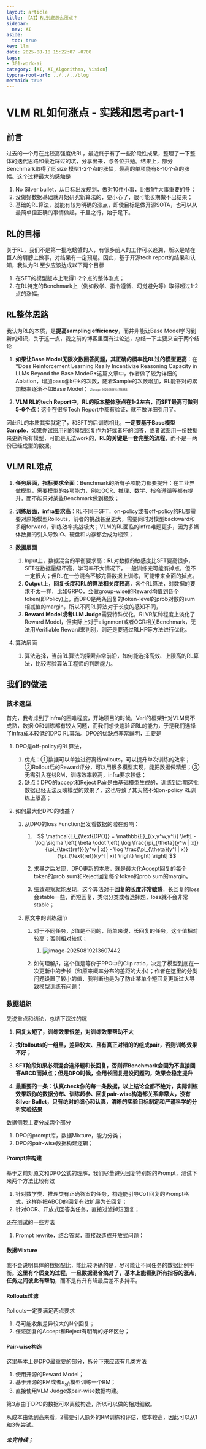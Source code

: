 ```yaml
---
layout: article
title: 【AI】RL到底怎么涨点？
sidebar:
  nav: AI
aside:
  toc: true
key: llm
date: 2025-08-18 15:22:07 -0700
tags:
- 301-work-ai
category: [AI, AI_Algorithms, Vision]
typora-root-url: ../../../blog
mermaid: true
---
```


# VLM RL如何涨点 - 实践和思考part-1

## 前言

过去的一个月在比较高强度做RL，最近终于有了一些阶段性成果，整理了一下整体的迭代思路和最近踩过的坑，分享出来，与各位共勉。结果上，部分Benchmark取得了同size 模型1-2个点的涨幅，最高的单项能有8-10个点的涨幅。这个过程最大的感触是

1. No Silver bullet，从目标出发规划，做对10件小事，比做1件大事重要的多；
2. 没做好数据基础就开始研究新算法的，要小心了，很可能长期做不出结果；
3. 基础的RL算法，就能有较为明确的涨点，即使目标是做开源SOTA，也可以从最简单但正确的事情做起，千里之行，始于足下。

## RL的目标

关于RL，我们不是第一批吃螃蟹的人，有很多前人的工作可以追溯，所以是站在巨人的肩膀上做事，对结果有一定预期。因此，基于开源tech report的结果和认知，我认为RL至少应该达成以下两个目标

1. 在SFT的模型版本上取得1-2个点的整体涨点；
2. 在RL特定的Benchmark上（例如数学、指令遵循、幻觉避免等）取得超过1-2点的涨幅。

## RL整体思路

我认为RL的本质，是**提高sampling efficiency**，而并非能让Base Model学习到新的知识，关于这一点，我之前的博客里面有过论述，总结一下主要来自于两个结论

1. **如果让Base Model无限次数回答问题，其正确的概率比RL过的模型更高**：在*Does Reinforcement Learning Really Incentivize Reasoning Capacity in LLMs Beyond the Base Model?*这篇文章中，作者做了较为详细的Ablation，增加pass@k中k的次数，随着Sample的次数增加，RL能答对的累加概率逐渐不如Base Model；
    <img src="/assets/images/image-20250818154116855.png" alt="image-20250818154116855" style="zoom:50%;" />

2. **VLM RL的tech Report中，RL的版本整体涨点在1-2左右，而SFT最高可做到5-6个点**：这个在很多Tech Report中都有验证，就不做详细引用了。

因此RL的本质其实就定了，和SFT的后训练相比，**一定要基于Base模型Sample**，如果你试图用别的模型回复作为好或者坏的回答，或者试图用一份数据来更新所有模型，可能是无法work的，**RL的关键是一套完整的流程**，而不是一两份已经成型的数据。

## VLM RL难点

1. **任务层面，指标要求全面**：Benchmark的所有子项能力都要提升：在工业界做模型，需要模型的各项能力，例如OCR、推理、数学、指令遵循等都有提升，而不能只对某些Benchmark做到极致；
2. **训练层面，infra要求高**：RL不同于SFT，on-policy或者off-policy的RL都需要对原始模型Rollouts，前者的挑战甚至更大，需要同时对模型backward和多组forward，训练效率挑战极大；VLM的RL面临的infra难题更多，因为多媒体数据的引入导致IO、硬盘和内存都会成为瓶颈；
3. **数据层面**
   1. Input上，数据混合的平衡要求高：RL对数据的敏感度比SFT要高很多，SFT在数据量级不高，学习率不大情况下，一般训练完可能有掉点，但不一定很大；但RL在一份混合不够完善数据上训练，可能带来全面的掉点。
   2. **Output上，回复长度和RL的算法相关度较高**，各个RL算法，对数据的要求不太一样，比如GRPO，会做group-wise的Reward均值到各个token(即Policy)上，而DPO是两条回复的token-level的prob对数的sum相减值的margin，所以不同RL算法对于长度的感知不同，
   3. **Reward Model或者LLM Judge**需要特殊优化，RLVR某种程度上淡化了Reward Model，但实际上对于alignment或者OCR相关Benchmark，无法用Verifiable Reward来判别，则还是要通过RLHF等方法进行优化。

4. 算法层面
   1. 算法选择，当前RL算法的探索非常前沿，如何能选择高效、上限高的RL算法，比较考验算法工程师的判断能力。



## 我们的做法

### 技术选型

首先，我考虑到了infra的困难程度，开始项目的时候，Verl的框架针对VLM尚不成熟，数据IO和训练都有较大问题，而我们想快速验证RL的能力，于是我们选择了infra成本较低的DPO RL算法。DPO的优缺点非常鲜明，主要是

1. DPO是off-policy的RL算法，

   1. 优点：①数据可以单独进行离线rollouts，可以提升单次训练的效率；②Rollout后的Reward评分，可以用很多模型实现，能把数据做精细；③无需引入在线RM，训练效率较高，infra要求较低；
   2. 缺点：DPO的accept和Reject Pair是由基础模型生成的，训练到后期这批数据已经无法反映模型的效果了，这也导致了其天然不如on-policy RL训练上限高；

2. 如何最大化DPO的收益？

   1. 从DPO的loss Function出发看数据的潜在影响：

      1. $$
         \mathcal{L}_{\text{DPO}} = \mathbb{E}_{(x,y^w,y^l)} \left[ - \log \sigma \left( \beta \cdot \left( \log \frac{\pi_{\theta}(y^w | x)}{\pi_{\text{ref}}(y^w | x)} - \log \frac{\pi_{\theta}(y^l | x)}{\pi_{\text{ref}}(y^l | x)} \right) \right) \right]
         $$

      2. 求导之后发现，DPO更新的本质，就是最大化Accept回复的每个token的prob sum和Reject回复每个token的prob sum的margin。

      3. 细致观察就能发现，这个算法对于**回复的长度非常敏感**，长回复的loss会stable一些，而短回复，类似分类或者选择题，loss就不会非常stable；

   2. 原文中的训练细节

      1. 对于不同任务，$\beta$值是不同的，简单来说，长回复的任务，这个值相对较高；否则相对较低；
         1. ![image-20250819213607442](/assets/images/image-20250819213607442.png)

      2. 如何理解$\beta$，这个值是等价于PPO中的Clip ratio，决定了模型到底在一次更新中的步长（和原来概率分布的差距的大小）；作者在这里的分类问题设置了较小的值，我判断也是为了防止某单个短回复更新过大导致模型训练有问题；

### 数据组织

先说重点和结论，总结下踩过的坑

1. **回复太短了，训练效果很差，对训练效果帮助不大**

2. **找Rollouts的一组里，差异较大、且有真正对错的的组成pair，否则训练效果不好；**
3. **SFT阶段如果必须混合选择题和长回复，否则评Benchmark会因为不直接回答ABCD而掉点；但是DPO时候，全用长回复是没问题的，效果会稳定提升**
4. **最重要的一条：认真check你的每一条数据，以上结论全都不绝对，实际训练效果跟你的数据分布、训练超参、回复pair-wise构造都关系非常大，没有Silver Bullet，只有绝对的细心和认真，清晰的实验目标制定和严谨科学的分析实验结果**



数据侧我主要分成两个部分

1. DPO的prompt库，数据Mixture，能力分类；
2. DPO的pair-wise数据构建逻辑；

#### Prompt库构建

基于之前对原文和DPO公式的理解，我们尽量避免回复特别短的Prompt，测试下来两个方法比较有效

1. 针对数学类、推理类有正确答案的任务，构造能引导CoT回复的Prompt格式，这样能把ABCD的回复有效扩展为长回复；
2. 针对OCR、开放式回答类任务，直接过滤掉短回复；

还在测试的一些方法

1. Prompt rewrite，结合答案，直接改造成开放式问题；

#### 数据Mixture

我不会说明具体的数据配比，能比较明确的是，尽可能让不同任务的数据比例平衡。**这里有个质变的过程，一旦数据混合搞对了，基本上能看到所有指标的涨点，任务之间彼此有帮助**，而不是有升有降最后差不多持平。

#### Rollouts过滤

Rollouts一定要满足两点要求

1. 尽可能收集差异较大的N个回复；
2. 保证回复的Accept和Reject有明确的好坏区分；

#### Pair-wise构造

这里基本上是DPO最重要的部分，拆分下来应该有几类方法

1. 使用开源的Reward Model；
2. 基于开源的RM或者$\pi_{sft}$模型训练一个RM；
3. 直接使用VLM Judge做pair-wise数据构建。

第3点由于DPO的数据可以离线构造，所以可以做的相对细致。

从成本由低到高来看，2需要引入额外的RM训练和评估，成本较高，因此可以从1和3先尝试。



##### 未完待续；

